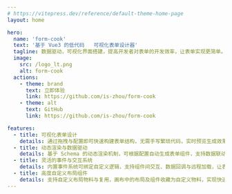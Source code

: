 ```yaml
---
# https://vitepress.dev/reference/default-theme-home-page
layout: home

hero:
  name: 'form-cook'
  text: '基于 Vue3 的低代码   可视化表单设计器'
  tagline: 数据驱动，可视化界面搭建，提高开发者对表单的开发效率，让表单实现更简单。
  image:
    src: /logo_lt.png
    alt: form-cook
  actions:
    - theme: brand
      text: 立即体验
      link: https://github.com/is-zhou/form-cook
    - theme: alt
      text: GitHub
      link: https://github.com/is-zhou/form-cook

features:
  - title: 可视化表单设计
    details: 通过拖拽与配置即可快速构建表单结构，无需手写繁琐代码，实时预览生成效果，显著提升开发效率。
  - title: 动态渲染与数据驱动
    details: 基于 Schema 的动态渲染机制，可根据配置自动生成表单组件，支持数据联动与条件显示逻辑。
  - title: 灵活的事件与交互系统
    details: 内置事件系统可绑定自定义逻辑，支持组件间交互、数据回调与远程加载，让表单具备高度可扩展性。
  - title: 高度自定义布局组件
    details: 支持自定义布局物料与复用，画布中的布局及组件收藏为自定义物料，实现快速复用。
---
```

